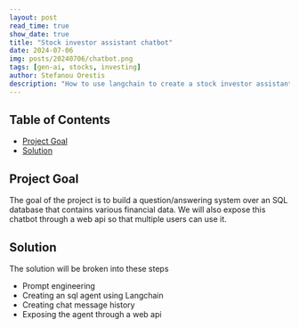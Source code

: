 ```yaml
---
layout: post
read_time: true
show_date: true
title: "Stock investor assistant chatbot"
date: 2024-07-06
img: posts/20240706/chatbot.png
tags: [gen-ai, stocks, investing]
author: Stefanou Orestis
description: "How to use langchain to create a stock investor assistant chatbot"
---
```


## Table of Contents
- [Project Goal](#project-goal)
- [Solution](#solution)

## Project Goal
The goal of the project is to build a question/answering system over an SQL database that contains various financial data. We will also expose this chatbot through a web api so that multiple users can use it.

## Solution
The solution will be broken into these steps
- Prompt engineering
- Creating an sql agent using Langchain
- Creating chat message history
- Exposing the agent through a web api
